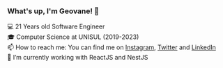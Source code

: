 ### What's up, I'm Geovane! 👋

💻 21 Years old Software Engineer<br/>
🎓 Computer Science at UNISUL (2019-2023)<br/>
📫 How to reach me: You can find me on <a href="https://www.instagram.com/geovane.gallotti/">Instagram</a>, <a href="https://twitter.com/GeovaneCazal">Twitter</a> and <a href="https://www.linkedin.com/in/geovane-gallotti-cazal-5b78b91a1/">LinkedIn<a/> <br/>
🌱 I’m currently working with ReactJS and NestJS
